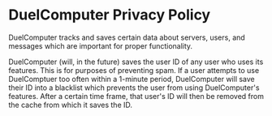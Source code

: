 # DuelComputer Privacy Policy
DuelComputer tracks and saves certain data about servers, users, and messages which are important for proper functionality.

DuelComputer (will, in the future) saves the user ID of any user who uses its features. This is for purposes of preventing spam. 
If a user attempts to use DuelComptuer too often within a 1-minute period, DuelComputer will save their ID into a blacklist which prevents the user from using DuelComputer's features. 
After a certain time frame, that user's ID will then be removed from the cache from which it saves the ID.
